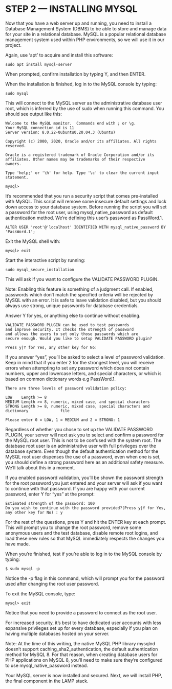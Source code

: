 # STEP 2 — INSTALLING MYSQL

Now that you have a web server up and running, you need to install a Database Management System (DBMS) to be able to store and manage
data for your site in a relational database. MySQL is a popular relational database management system used within PHP environments, 
so we will use it in our project.

Again, use ‘apt’ to acquire and install this software:

```
sudo apt install mysql-server
```

When prompted, confirm installation by typing Y, and then ENTER.

When the installation is finished, log in to the MySQL console by typing:


```
sudo mysql
```

This will connect to the MySQL server as the administrative database user root, which is inferred by the use of sudo when running 
this command. You should see output like this:


```
Welcome to the MySQL monitor.  Commands end with ; or \g.
Your MySQL connection id is 11
Server version: 8.0.22-0ubuntu0.20.04.3 (Ubuntu)

Copyright (c) 2000, 2020, Oracle and/or its affiliates. All rights reserved.

Oracle is a registered trademark of Oracle Corporation and/or its
affiliates. Other names may be trademarks of their respective
owners.

Type 'help;' or '\h' for help. Type '\c' to clear the current input statement.

mysql> 
```


It’s recommended that you run a security script that comes pre-installed with MySQL. This script will remove some insecure default 
settings and lock down access to your database system. Before running the script you will set a password for the root user, using 
mysql_native_password as default authentication method. We’re defining this user’s password as PassWord.1.


```
ALTER USER 'root'@'localhost' IDENTIFIED WITH mysql_native_password BY 'PassWord.1';
```

Exit the MySQL shell with:

```
mysql> exit
```


Start the interactive script by running:

```
sudo mysql_secure_installation
```


This will ask if you want to configure the VALIDATE PASSWORD PLUGIN.

Note: Enabling this feature is something of a judgment call. If enabled, passwords which don’t match the specified criteria will
be rejected by MySQL with an error. It is safe to leave validation disabled, but you should always use strong, unique passwords 
for database credentials.

Answer Y for yes, or anything else to continue without enabling.


```
VALIDATE PASSWORD PLUGIN can be used to test passwords
and improve security. It checks the strength of password
and allows the users to set only those passwords which are
secure enough. Would you like to setup VALIDATE PASSWORD plugin?

Press y|Y for Yes, any other key for No:
```


If you answer “yes”, you’ll be asked to select a level of password validation. Keep in mind that if you enter 2 for the strongest
level, you will receive errors when attempting to set any password which does not contain numbers, upper and lowercase letters, 
and special characters, or which is based on common dictionary words e.g PassWord.1.


```
There are three levels of password validation policy:

LOW    Length >= 8
MEDIUM Length >= 8, numeric, mixed case, and special characters
STRONG Length >= 8, numeric, mixed case, special characters and dictionary              file

Please enter 0 = LOW, 1 = MEDIUM and 2 = STRONG: 1
```


Regardless of whether you chose to set up the VALIDATE PASSWORD PLUGIN, your server will next ask you to select and confirm a
password for the MySQL root user. This is not to be confused with the system root. The database root user is an administrative user
with full privileges over the database system. Even though the default authentication method for the MySQL root user dispenses the
use of a password, even when one is set, you should define a strong password here as an additional safety measure. 
We’ll talk about this in a moment.


If you enabled password validation, you’ll be shown the password strength for the root password you just entered and your server
will ask if you want to continue with that password. If you are happy with your current password, enter Y for “yes” at the prompt:


```
Estimated strength of the password: 100 
Do you wish to continue with the password provided?(Press y|Y for Yes, any other key for No) : y
```


For the rest of the questions, press Y and hit the ENTER key at each prompt. This will prompt you to change the root password, 
remove some anonymous users and the test database, disable remote root logins, and load these new rules so that MySQL immediately
respects the changes you have made.

When you’re finished, test if you’re able to log in to the MySQL console by typing:


```
$ sudo mysql -p
```


Notice the -p flag in this command, which will prompt you for the password used after changing the root user password.

To exit the MySQL console, type:

```
mysql> exit
```

Notice that you need to provide a password to connect as the root user.

For increased security, it’s best to have dedicated user accounts with less expansive privileges set up for every database,
especially if you plan on having multiple databases hosted on your server.

Note: At the time of this writing, the native MySQL PHP library mysqlnd doesn’t support caching_sha2_authentication, the default authentication method for MySQL 8. For that reason, when creating database users for PHP applications on MySQL 8, you’ll need to make sure they’re configured to use mysql_native_password instead.

Your MySQL server is now installed and secured. Next, we will install PHP, the final component in the LAMP stack.